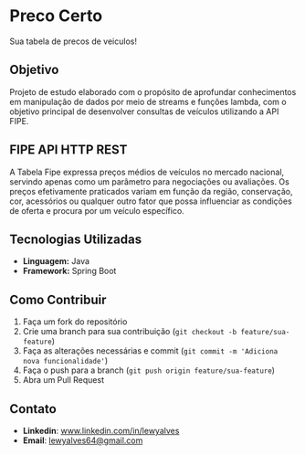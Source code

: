 # Preco Certo
Sua tabela de precos de veiculos!

## Objetivo
Projeto de estudo elaborado com o propósito de aprofundar conhecimentos em manipulação de dados por meio de streams e funções lambda, com o objetivo principal de desenvolver consultas de veículos utilizando a API FIPE.

## FIPE API HTTP REST
A Tabela Fipe expressa preços médios de veículos no mercado nacional, servindo apenas como um parâmetro para negociações ou avaliações. Os preços efetivamente praticados variam em função da região, conservação, cor, acessórios ou qualquer outro fator que possa influenciar as condições de oferta e procura por um veículo específico. 

## Tecnologias Utilizadas

- **Linguagem:** Java
- **Framework:** Spring Boot


## Como Contribuir

1. Faça um fork do repositório
2. Crie uma branch para sua contribuição (`git checkout -b feature/sua-feature`)
3. Faça as alterações necessárias e commit (`git commit -m 'Adiciona nova funcionalidade'`)
4. Faça o push para a branch (`git push origin feature/sua-feature`)
5. Abra um Pull Request

## Contato
- **Linkedin**: www.linkedin.com/in/lewyalves
- **Email**: lewyalves64@gmail.com

